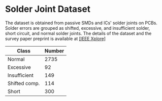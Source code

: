 # Solder Joint Dataset
The dataset is obtained from passive SMDs and ICs' solder joints on PCBs. Solder errors are grouped as shifted, excessive, and insufficient solder, short circuit, and normal solder joints. The details of the dataset and the survey paper preprint is available at [[IEEE Xplore]](https://ieeexplore.ieee.org/abstract/document/10129988)

| Class | Number |
| --- | --- |
| Normal | 2735 |
| Excessive | 92 |
| Insufficient | 149 |
| Shifted comp. | 114 |
| Short | 300 |
